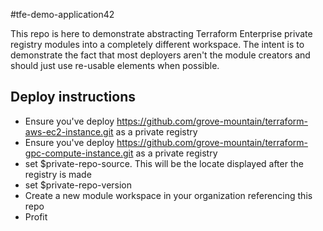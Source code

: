 #tfe-demo-application42

This repo is here to demonstrate abstracting Terraform Enterprise private registry modules into a completely different workspace.   The intent is to demonstrate the fact that most deployers aren't the module creators and should just use re-usable elements when possible.   

## Deploy instructions
 * Ensure you've deploy https://github.com/grove-mountain/terraform-aws-ec2-instance.git as a private registry 
 * Ensure you've deploy https://github.com/grove-mountain/terraform-gpc-compute-instance.git as a private registry 
 * set $private-repo-source. This will be the locate displayed after the registry is made
 * set $private-repo-version   
 * Create a new module workspace in your organization referencing this repo
 * Profit
